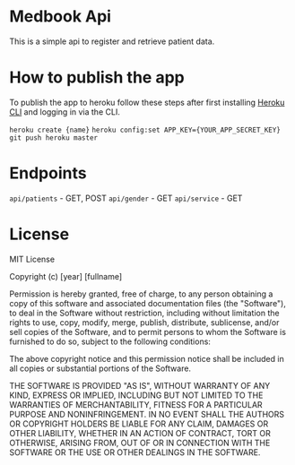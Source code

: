 # Medbook Api

This is a simple api to register and retrieve patient data.

# How to publish the app

To publish the app to heroku follow these steps after first installing [Heroku CLI](https://devcenter.heroku.com/articles/heroku-cli#download-and-install) and logging in via the CLI.

`heroku create {name}`
`heroku config:set APP_KEY={YOUR_APP_SECRET_KEY}`
`git push heroku master`

# Endpoints

`api/patients` - GET, POST
`api/gender` - GET
`api/service` - GET

# License

MIT License

Copyright (c) [year] [fullname]

Permission is hereby granted, free of charge, to any person obtaining a copy
of this software and associated documentation files (the "Software"), to deal
in the Software without restriction, including without limitation the rights
to use, copy, modify, merge, publish, distribute, sublicense, and/or sell
copies of the Software, and to permit persons to whom the Software is
furnished to do so, subject to the following conditions:

The above copyright notice and this permission notice shall be included in all
copies or substantial portions of the Software.

THE SOFTWARE IS PROVIDED "AS IS", WITHOUT WARRANTY OF ANY KIND, EXPRESS OR
IMPLIED, INCLUDING BUT NOT LIMITED TO THE WARRANTIES OF MERCHANTABILITY,
FITNESS FOR A PARTICULAR PURPOSE AND NONINFRINGEMENT. IN NO EVENT SHALL THE
AUTHORS OR COPYRIGHT HOLDERS BE LIABLE FOR ANY CLAIM, DAMAGES OR OTHER
LIABILITY, WHETHER IN AN ACTION OF CONTRACT, TORT OR OTHERWISE, ARISING FROM,
OUT OF OR IN CONNECTION WITH THE SOFTWARE OR THE USE OR OTHER DEALINGS IN THE
SOFTWARE.
